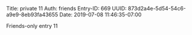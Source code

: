 Title: private 11
Auth: friends
Entry-ID: 669
UUID: 873d2a4e-5d54-54c6-a9e9-8eb93fa43655
Date: 2019-07-08 11:46:35-07:00

Friends-only entry 11
